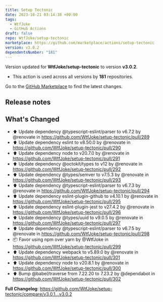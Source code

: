 ```yaml
---
title: Setup Tectonic
date: 2023-10-21 03:14:38 +00:00
tags:
  - WtfJoke
  - GitHub Actions
draft: false
repo: WtfJoke/setup-tectonic
marketplace: https://github.com/marketplace/actions/setup-tectonic
version: v3.0.2
dependentsNumber: "181"
---
```



Version updated for **WtfJoke/setup-tectonic** to version **v3.0.2**.
- This action is used across all versions by **181** repositories.

Go to the [GitHub Marketplace](https://github.com/marketplace/actions/setup-tectonic) to find the latest changes.

## Release notes

## What's Changed
* ⬆️ Update dependency @typescript-eslint/parser to v6.7.2 by @renovate in https://github.com/WtfJoke/setup-tectonic/pull/289
* ⬆️ Update dependency eslint to v8.50.0 by @renovate in https://github.com/WtfJoke/setup-tectonic/pull/290
* ⬆️ Update dependency node to v20.7.0 by @renovate in https://github.com/WtfJoke/setup-tectonic/pull/291
* ⬆️ Update dependency @octokit/types to v12 by @renovate in https://github.com/WtfJoke/setup-tectonic/pull/292
* ⬆️ Update dependency @types/semver to v7.5.3 by @renovate in https://github.com/WtfJoke/setup-tectonic/pull/293
* ⬆️ Update dependency @typescript-eslint/parser to v6.7.3 by @renovate in https://github.com/WtfJoke/setup-tectonic/pull/294
* ⬆️ Update dependency eslint-plugin-github to v4.10.1 by @renovate in https://github.com/WtfJoke/setup-tectonic/pull/295
* ⬆️ Update dependency eslint-plugin-jest to v27.4.2 by @renovate in https://github.com/WtfJoke/setup-tectonic/pull/296
* ⬆️ Update dependency @types/uuid to v9.0.5 by @renovate in https://github.com/WtfJoke/setup-tectonic/pull/297
* ⬆️ Update dependency @typescript-eslint/parser to v6.7.5 by @renovate in https://github.com/WtfJoke/setup-tectonic/pull/298
* 📦 Favor using npm over yarn by @WtfJoke in https://github.com/WtfJoke/setup-tectonic/pull/299
* ⬆️ Update dependency webpack to v5.89.0 by @renovate in https://github.com/WtfJoke/setup-tectonic/pull/301
* ⬆️ Update dependency node to v20.8.1 by @renovate in https://github.com/WtfJoke/setup-tectonic/pull/300
* ⬆️ Bump @babel/traverse from 7.22.20 to 7.23.2 by @dependabot in https://github.com/WtfJoke/setup-tectonic/pull/302


**Full Changelog**: https://github.com/WtfJoke/setup-tectonic/compare/v3.0.1...v3.0.2
